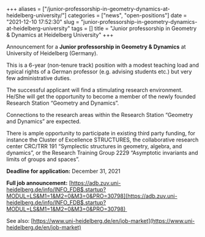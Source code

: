 +++
aliases = ["/junior-professorship-in-geometry-dynamics-at-heidelberg-university/"]
categories = ["news", "open-positions"]
date = "2021-12-10 17:52:30"
slug = "junior-professorship-in-geometry-dynamics-at-heidelberg-university"
tags = []
title = "Junior professorship in Geometry & Dynamics at Heidelberg University"
+++

Announcement for a **Junior professorship in Geometry & Dynamics** at
University of Heidelberg (Germany).

This is a 6-year (non-tenure track) position with a modest teaching load
and typical rights of a German professor (e.g. advising students etc.)
but very few administrative duties.

The successful applicant will find a stimulating research environment.
He/She will get the opportunity to become a member of the newly founded
Research Station “Geometry and Dynamics”.

Connections to the research areas within the Research Station “Geometry
and Dynamics” are expected.

There is ample opportunity to participate in existing third party
funding, for instance the Cluster of Excellence STRUCTURES, the
collaborative research center CRC/TRR 191 “Symplectic structures in
geometry, algebra, and dynamics”, or the Research Training Group 2229
“Asymptotic invariants and limits of groups and spaces”.

**Deadline for application:** December 31, 2021

**Full job announcement:**
[https://adb.zuv.uni-heidelberg.de/info/INFO_FDB$.startup?MODUL=LS&M1=1&M2=0&M3=0&PRO=30798](https://adb.zuv.uni-heidelberg.de/info/INFO_FDB$.startup?MODUL=LS&M1=1&M2=0&M3=0&PRO=30798) 

See also: [https://www.uni-heidelberg.de/en/job-market](https://www.uni-heidelberg.de/en/job-market)
